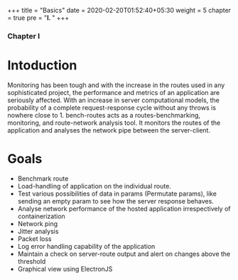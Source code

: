 +++
title = "Basics"
date = 2020-02-20T01:52:40+05:30
weight = 5
chapter = true
pre = "<b>I. </b>"
+++

### Chapter I

# Intoduction

Monitoring has been tough and with the increase in the routes used in any sophisticated project, the performance and metrics of an application are seriously affected. 
With an increase in server computational models, the probability of a complete request-response cycle without any throws is nowhere close to 1. 
bench-routes acts as a routes-benchmarking, monitoring, and route-network analysis tool. It monitors the routes of the application and analyses the network pipe between the server-client.

# Goals

- Benchmark route
- Load-handling of application on the individual route.
- Test various possibilities of data in params (Permutate params), like sending an empty param to see how the server response behaves.
- Analyse network performance of the hosted application irrespectively of containerization
- Network ping
- Jitter analysis
- Packet loss
- Log error handling capability of the application
- Maintain a check on server-route output and alert on changes above the threshold
- Graphical view using ElectronJS
